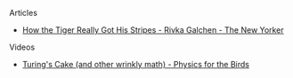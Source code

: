 Articles
* [How the Tiger Really Got His Stripes - Rivka Galchen - The New Yorker](https://www.newyorker.com/science/elements/how-the-tiger-really-got-his-stripes)

Videos
* [Turing's Cake (and other wrinkly math) - Physics for the Birds](https://youtu.be/icQ_BTtNGEo?si=fSh-SmWKEw19m7je)
